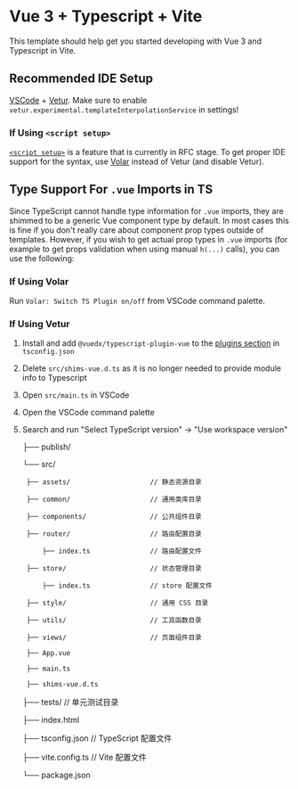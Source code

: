 # Vue 3 + Typescript + Vite

This template should help get you started developing with Vue 3 and Typescript in Vite.

## Recommended IDE Setup

[VSCode](https://code.visualstudio.com/) + [Vetur](https://marketplace.visualstudio.com/items?itemName=octref.vetur). Make sure to enable `vetur.experimental.templateInterpolationService` in settings!

### If Using `<script setup>`

[`<script setup>`](https://github.com/vuejs/rfcs/pull/227) is a feature that is currently in RFC stage. To get proper IDE support for the syntax, use [Volar](https://marketplace.visualstudio.com/items?itemName=johnsoncodehk.volar) instead of Vetur (and disable Vetur).

## Type Support For `.vue` Imports in TS

Since TypeScript cannot handle type information for `.vue` imports, they are shimmed to be a generic Vue component type by default. In most cases this is fine if you don't really care about component prop types outside of templates. However, if you wish to get actual prop types in `.vue` imports (for example to get props validation when using manual `h(...)` calls), you can use the following:

### If Using Volar

Run `Volar: Switch TS Plugin on/off` from VSCode command palette.

### If Using Vetur

1. Install and add `@vuedx/typescript-plugin-vue` to the [plugins section](https://www.typescriptlang.org/tsconfig#plugins) in `tsconfig.json`
2. Delete `src/shims-vue.d.ts` as it is no longer needed to provide module info to Typescript
3. Open `src/main.ts` in VSCode
4. Open the VSCode command palette
5. Search and run "Select TypeScript version" -> "Use workspace version"


    ├── publish/

    └── src/

        ├── assets/                    // 静态资源目录

        ├── common/                    // 通用类库目录

        ├── components/                // 公共组件目录

        ├── router/                    // 路由配置目录

            ├── index.ts               // 路由配置文件

        ├── store/                     // 状态管理目录

            ├── index.ts               // store 配置文件

        ├── style/                     // 通用 CSS 目录

        ├── utils/                     // 工具函数目录

        ├── views/                     // 页面组件目录

        ├── App.vue

        ├── main.ts

        ├── shims-vue.d.ts

    ├── tests/                         // 单元测试目录

    ├── index.html

    ├── tsconfig.json                  // TypeScript 配置文件

    ├── vite.config.ts                 // Vite 配置文件

    └── package.json
